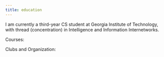 ```yaml
---
title: education
--- 
```

I am currently a third-year CS student at Georgia Institute of Technology, with thread (concentration) in Intelligence and Information Internetworks. 


Courses:


Clubs and Organization:
